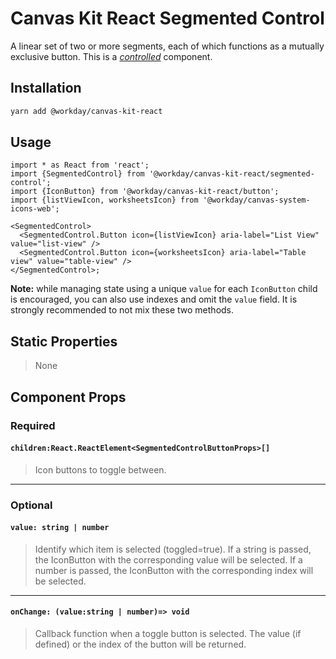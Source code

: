 # Canvas Kit React Segmented Control

A linear set of two or more segments, each of which functions as a mutually exclusive button. This
is a [_controlled_](https://reactjs.org/docs/forms.html#controlled-components) component.

## Installation

```sh
yarn add @workday/canvas-kit-react
```

## Usage

```tsx
import * as React from 'react';
import {SegmentedControl} from '@workday/canvas-kit-react/segmented-control';
import {IconButton} from '@workday/canvas-kit-react/button';
import {listViewIcon, worksheetsIcon} from '@workday/canvas-system-icons-web';

<SegmentedControl>
  <SegmentedControl.Button icon={listViewIcon} aria-label="List View" value="list-view" />
  <SegmentedControl.Button icon={worksheetsIcon} aria-label="Table view" value="table-view" />
</SegmentedControl>;
```

**Note:** while managing state using a unique `value` for each `IconButton` child is encouraged, you
can also use indexes and omit the `value` field. It is strongly recommended to not mix these two
methods.

## Static Properties

> None

## Component Props

### Required

#### `children:React.ReactElement<SegmentedControlButtonProps>[]`

> Icon buttons to toggle between.

---

### Optional

#### `value: string | number`

> Identify which item is selected (toggled=true). If a string is passed, the IconButton with the
> corresponding value will be selected. If a number is passed, the IconButton with the corresponding
> index will be selected.

---

#### `onChange: (value:string | number)=> void`

> Callback function when a toggle button is selected. The value (if defined) or the index of the
> button will be returned.
